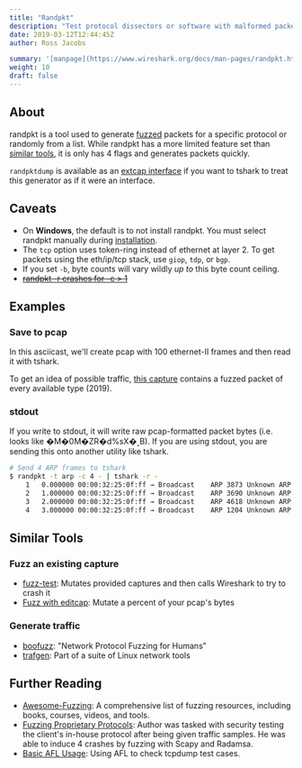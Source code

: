 ```yaml
---
title: "Randpkt"
description: "Test protocol dissectors or software with malformed packets."
date: 2019-03-12T12:44:45Z
author: Ross Jacobs

summary: '[manpage](https://www.wireshark.org/docs/man-pages/randpkt.html) | [Wireshark text doc](https://github.com/boundary/wireshark/blob/master/doc/randpkt.txt) | [code](https://github.com/wireshark/wireshark/blob/master/randpkt.c)'
weight: 10
draft: false
---
```


## About

randpkt is a tool used to generate [fuzzed](https://www.owasp.org/index.php/Fuzzing) packets for a specific protocol or randomly from a list. While randpkt has a more limited feature set than [similar tools](#further-reading), it is only has 4 flags and generates packets quickly.

`randpktdump` is available as an [extcap interface](/capture/sources/extcap_interfaces) if you want to tshark to treat this generator as if it were an interface.

## Caveats

* On <i class="fab fa-windows"></i><b>Windows</b>, the default is to not install randpkt. You must select randpkt manually during [installation](/setup/install).
* The `tcp` option uses token-ring instead of ethernet at layer 2. To get packets using the eth/ip/tcp stack, use `giop`, `tdp`, or `bgp`.
* If you set `-b`, byte counts will vary wildly *up to* this byte count ceiling.
* [~~randpkt -r crashes for -c > 1~~](https://bugs.wireshark.org/bugzilla/show_bug.cgi?id=15627)

## Examples

### Save to pcap

In this asciicast, we'll create pcap with 100 ethernet-II frames and then read it with tshark.

<script id="asciicast-235407" src="https://asciinema.org/a/235407.js" async></script>

To get an idea of possible traffic, [this capture](https://dl.dropboxusercontent.com/s/y9sm8cf885k3q3b/randpkt_all.pcap) contains a fuzzed packet of every available type (2019).

### stdout

If you write to stdout, it will write raw pcap-formatted packet bytes (i.e. looks like �M�0Ϻ�ZR�d%sX�˯B). If you are using stdout, you are sending this onto another utility like tshark.

```bash
# Send 4 ARP frames to tshark
$ randpkt -t arp -c 4 - | tshark -r -
    1   0.000000 00:00:32:25:0f:ff → Broadcast    ARP 3873 Unknown ARP opcode 0x25dc
    2   1.000000 00:00:32:25:0f:ff → Broadcast    ARP 3690 Unknown ARP opcode 0xbb97
    3   2.000000 00:00:32:25:0f:ff → Broadcast    ARP 4618 Unknown ARP opcode 0x8f78
    4   3.000000 00:00:32:25:0f:ff → Broadcast    ARP 1204 Unknown ARP opcode 0x6c41
```

## Similar Tools

### Fuzz an existing capture

* [fuzz-test](https://wiki.wireshark.org/FuzzTesting): Mutates provided captures and then calls Wireshark to try to crash it
* [Fuzz with editcap](/edit/editcap#fuzzing): Mutate a percent of your pcap's bytes

### Generate traffic

* [boofuzz](https://boofuzz.readthedocs.io/en/latest/): "Network Protocol Fuzzing for Humans"
* [trafgen](https://github.com/netsniff-ng/netsniff-ng): Part of a suite of Linux network tools

## Further Reading

* [Awesome-Fuzzing](https://github.com/secfigo/Awesome-Fuzzing): A comprehensive list of fuzzing resources, including books, courses, videos, and tools.
* [Fuzzing Proprietary Protocols](https://wildfire.blazeinfosec.com/fuzzing-proprietary-protocols-with-scapy-radamsa-and-a-handful-of-pcaps/): Author was tasked with security testing the client's in-house protocol after being given traffic samples. He was able to induce 4 crashes by fuzzing with Scapy and Radamsa.
* [Basic AFL Usage](https://volatileminds.net/2015/06/29/basic-afl-usage.html): Using AFL to check tcpdump test cases.
